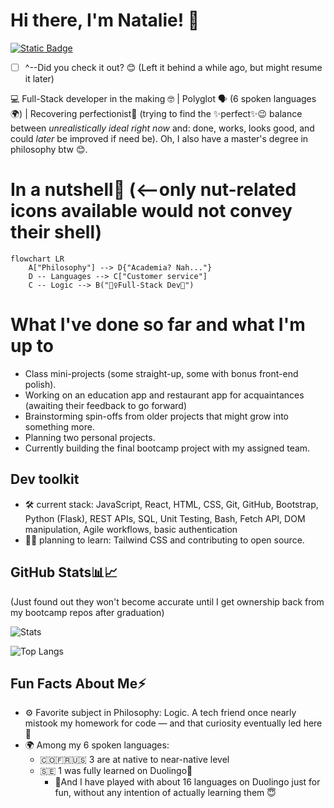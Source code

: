 # Hi there, I'm Natalie! 👋 
[![Static Badge](https://img.shields.io/badge/ReadMe-%40NatOC-22a7f2?style=plastic&logo=medium&labelColor=010101&link=https%3A%2F%2Fmedium.com%2F%40naty.8a)](https://medium.com/@naty.8a) 

 - [ ] ^--Did you check it out? 😊 (Left it behind a while ago, but might resume it later)

💻 Full-Stack developer in the making 🤓 | Polyglot 🗣️ (6 spoken languages🌍) | Recovering perfectionist💯 (trying to find the ✨perfect✨😉 balance between *unrealistically ideal right now* and: done, works, looks good, and could *later* be improved if need be). Oh, I also have a master's degree in philosophy btw 😊.
# In a nutshell🐚 (<--only nut-related icons available would not convey their shell) 


```mermaid
flowchart LR
    A["Philosophy"] --> D{"Academia? Nah..."}
    D -- Languages --> C["Customer service"]
    C -- Logic --> B("🙋‍♀️Full-Stack Dev🎯")

```
# What I've done so far and what I'm up to

- Class mini-projects (some straight-up, some with bonus front-end polish).
- Working on an education app and restaurant app for acquaintances (awaiting their feedback to go forward)
- Brainstorming spin-offs from older projects that might grow into something more.
- Planning two personal projects.
- Currently building the final bootcamp project with my assigned team.

## Dev toolkit

- 🛠️ current stack: JavaScript, React, HTML, CSS, Git, GitHub, Bootstrap, Python (Flask), REST APIs, SQL, Unit Testing,
    Bash, Fetch API, DOM manipulation, Agile workflows, basic authentication
- 🌱🎯 planning to learn: Tailwind CSS and contributing to open source.

## GitHub Stats📊📈
(Just found out they won't become accurate until I get ownership back from my bootcamp repos after graduation)

![Stats](https://github-readme-stats.vercel.app/api?username=Natalie8a&theme=radical&show_icons=true&title_color=297de9&text_color=4493f8&icon_color=A5D6FF&bg_color=010101)

![Top Langs](https://github-readme-stats.vercel.app/api/top-langs/?username=Natalie8a&layout=compact&theme=dracula&show_icons=true&title_color=297de9&text_color=4493f8&icon_color=A5D6FF&bg_color=010101)


## Fun Facts About Me⚡ 
- ⚙️ Favorite subject in Philosophy: Logic.
A tech friend once nearly mistook my homework for code — and that curiosity eventually led here 🐣
- 🌍 Among my 6 spoken languages:
	 -  🇨🇴🇫🇷🇺🇸 3 are at native to near-native level
	-  🇸🇪 1 was fully learned on Duolingo🦉
		-  🙈And I have played with about 16 languages on Duolingo just for fun, without any intention of actually learning them 😇




